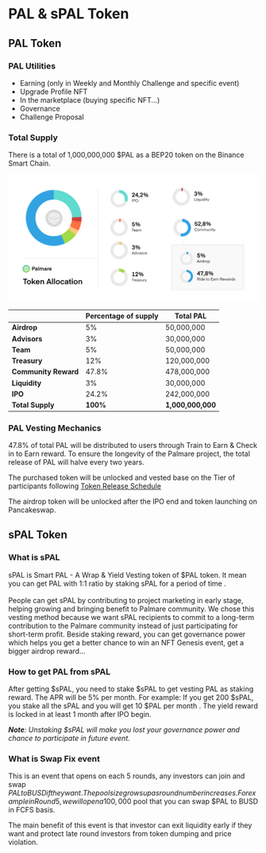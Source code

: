 # PAL & sPAL Token

## **PAL Token**

### PA**L** Utilities

* Earning (only in Weekly and Monthly Challenge and specific event)
* Upgrade Profile NFT
* In the marketplace (buying specific NFT...)
* Governance
* Challenge Proposal

### **Total** **Supply**

There is a total of 1,000,000,000 $PAL as a BEP20 token on the Binance Smart Chain.&#x20;

![](<../.gitbook/assets/Frame 2 (11).png>)

|                      | Percentage of supply | Total PAL         |
| -------------------- | -------------------- | ----------------- |
| **Airdrop**          | 5%                   | 50,000,000        |
| **Advisors**         | 3%                   | 30,000,000        |
| **Team**             | 5%                   | 50,000,000        |
| **Treasury**         | 12%                  | 120,000,000       |
| **Community Reward** | 47.8%                | 478,000,000       |
| **Liquidity**        | 3%                   | 30,000,000        |
| **IPO**              | 24.2%                | 242,000,000       |
| **Total Supply**     | **100%**             | **1,000,000,000** |



### **PAL Vesting Mechanics**

47.8% of total PAL will be distributed to users through Train to Earn & Check in to Earn reward. To ensure the longevity of the Palmare project, the total release of PAL will halve every two years.

The purchased token will be unlocked and vested base on the Tier of participants following [Token Release Schedule](ipo-initial-phase-offering.md#referal-to-earn)

The airdrop token will be unlocked after the IPO end and token launching on Pancakeswap.

## sPAL Token



### What is sPAL

sPAL is Smart PAL - A Wrap & Yield Vesting token of $PAL token. It mean you can get PAL with 1:1 ratio by staking sPAL for a period of time . \
\
People can get sPAL by contributing to project marketing in early stage, helping growing and bringing benefit to Palmare community. We chose this vesting method because we want sPAL recipients to commit to a long-term contribution to the Palmare community instead of just participating for short-term profit. Beside staking reward, you can get governance power which helps you get a better chance to win an NFT Genesis event, get a bigger airdrop reward...&#x20;

### How to get PAL from sPAL

After getting $sPAL, you need to stake $sPAL to get vesting PAL as staking reward. The  APR will be 5% per month. For example: If you get 200 $sPAL, you stake all the sPAL and you will get 10 $PAL per month . The yield reward is locked in at least 1 month after IPO begin.

_**Note**: Unstaking $sPAL will make you lost your governance power and chance to participate in future event._&#x20;

### What is Swap Fix event&#x20;

This is an event that opens on each 5 rounds, any investors can join and swap $PAL to BUSD if they want. The pool size grows up as round number increases. For example in Round 5, we will open a 100,000$ pool that you can swap $PAL to BUSD in FCFS basis.  &#x20;

The main benefit of this event is that investor can exit liquidity early if they want and protect late round investors from token dumping and price violation. \
&#x20;
